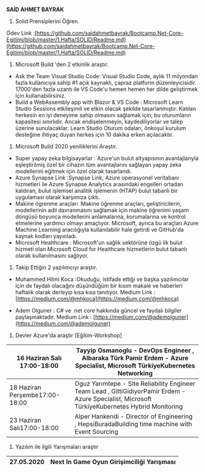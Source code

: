 **SAİD AHMET BAYRAK**

1. Solid Prensiplerini Öğren.

Ödev Link :[https://github.com/saidahmetbayrak/Bootcamp.Net-Core-Egitimi/blob/master/1.Hafta/SOLID/Readme.md](https://github.com/saidahmetbayrak/Bootcamp.Net-Core-Egitimi/blob/master/1.Hafta/SOLID/Readme.md)

1. Microsoft Build &#39;den 2 etkinlik araştır.

- Ask the Team Visual Studio Code: Visual Studio Code, aylık 11 milyondan fazla kullanıcıya sahip #1 açık kaynaklı, çapraz platform düzenleyicisidir. 17000&#39;den fazla uzantı ile VS Code&#39;u hemen hemen her dilde geliştirmek için kullanabilirsiniz.
- Build a WebAssembly app with Blazor &amp; VS Code : Microsoft Learn Studio Sessions etkileşimli ve etkin olacak şekilde tasarlanmıştır. Katılan herkesin en iyi deneyime sahip olmasını sağlamak için, bu oturumların kapasitesi sınırlıdır. Ancak endişelenmeyin, kaydediliyorlar ve talep üzerine sunulacaklar. Learn Studio Oturum odaları, önkoşul kurulum desteğine ihtiyaç duyan herkes için 10 dakika erken açılacaktır.

1. Microsoft Build 2020 yeniliklerini Araştır.

- Super yapay zeka bilgisayarlar : Azure&#39;un bulut altyapısının avantajlarıyla eşleştirilmiş özel bir cihazın tüm avantajlarını sağlayan yapay zeka modellerini eğitmek için özel olarak tasarlandı.
- Azure Synapse Link :Synapse Link, Azure operasyonel veritabanı hizmetleri ile Azure Synapse Analytics arasındaki engelleri ortadan kaldıran, bulut işlemsel analitik işlemenin (HTAP) bulut tabanlı bir uygulaması olarak karşımıza çıktı.
- Makine ögrenme araçları :Makine öğrenme araçları, geliştiricilerin, modellerinin adil davranmasını sağlamak için makine öğrenimi yaşam döngüsü boyunca modellerini anlamalarına, korumalarına ve kontrol etmelerine yardımcı olmayı amaçlıyor. Microsoft, ayrıca bu araçları Azure Machine Learning aracılığıyla kullanılabilir hale getirdi ve GitHub&#39;da kaynak kodları yayınladı.
- Microsoft Healthcare : Microsoft&#39;un sağlık sektörüne özgü ilk bulut hizmeti olan Microsoft Cloud for Healthcare hizmetlerin bulut tabanlı olarak kullanılmasını sağlıyor.

1. Takip Ettiğin 2 yazılımcıyı araştır.

- Muhammed Hilmi Koca :Okuduğu, istifade ettiği ve başka yazılımcılar için de faydalı olacağını düşündüğüm bir kısım makale ve haberleri haftalık olarak derleyip kısa kısa tanıtıyor. Medium Link :[https://medium.com/@mhkoca](https://medium.com/@mhkoca)

- Adem Olguner : C# ve .net core hakkında güncel ve faydalı bilgiler paylaşmaktadır. Medium Link : [https://medium.com/@ademolguner](https://medium.com/@ademolguner)

1. Devler Azure&#39;da araştır [Eğitim-Workshop]

| 16 Haziran Salı 17:00-18:00 | Tayyip Osmanoglu - DevOps Engineer , Albaraka Türk Pamir Erdem - Azure Specialist, Microsoft TürkiyeKubernetes Networking |
| --- | --- |
| 18 Haziran Perşembe17:00-18:00 | Oguz Yarımtepe - Site Reliability Engineer Team Lead , GittiGidiyorPamir Erdem - Azure Specialist, Microsoft TürkiyeKubernetes Hybrid Monitoring |
| 23 Haziran Salı17:00-18:00 | Alper Hankendi - Director of Engineering , HepsiBuradaBuilding time machine with Event Sourcing |

1. Yazılım ile ilgili Yarışmaları araştır

| 27.05.2020 | Next In Game Oyun Girişimciliği Yarışması |
| --- | --- |
